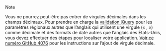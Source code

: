 > [!NOTE]
> Vous ne pourrez peut-être pas entrer de virgules décimales dans les champs décimaux. Pour prendre en charge la [validation jQuery](https://jqueryvalidation.org/) pour les paramètres régionaux autres que l’anglais qui utilisent une virgule (« , ») comme décimale et des formats de date autres que l’anglais des États-Unis, vous devez effectuer des étapes pour localiser votre application. [Voir ce numéro GitHub 4076](https://github.com/dotnet/AspNetCore.Docs/issues/4076#issuecomment-326590420) pour les instructions sur l’ajout de virgule décimale.